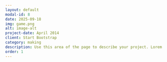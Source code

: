 ```yaml
---
layout: default
modal-id: 8
date: 2025-09-18
img: game.png
alt: image-alt
project-date: April 2014
client: Start Bootstrap
category: making
description: Use this area of the page to describe your project. Lorem ipsum dolor sit amet, consectetur adipisicing elit. Mollitia neque assumenda ipsam nihil, molestias magnam, recusandae quos quis inventore quisquam velit asperiores, vitae? Reprehenderit soluta, eos quod consequuntur itaque. Nam.
order: 1
---
```

